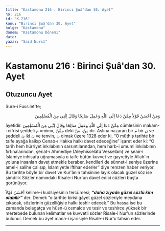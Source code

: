 ```yaml
---
title: "Kastamonu 216 : Birinci Şuâ'dan 30. Ayet"
no: 216
id: "K-216"
konu: "Birinci Şuâ'dan 30. Ayet"
bolge: "Kastamonu"
donem: "Kastamonu Dönemi"
date: 
yazar: "Said Nursî"
---
```


# Kastamonu 216 : Birinci Şuâ'dan 30. Ayet

## Otuzuncu Ayet

Sure-i Fussilet'te;

<p class="arabic" dir="rtl" title="Meal: “Hem Allah’ın yoluna davet eden ve salih amel işleyen ve ‘doğrusu ben müslümanlardanım’ diyenden daha güzel sözlü kim vardır.” [Fussilet Sûresi: 33]">وَمَنْ اَحْسَنُ قَوْلاً مِمَّنْ دَعَا اِلَى اللّٰهِ وَعَمِلَ صَالِحًا وَقَالَ اِنَّنِى مِنَ الْمُسْلِمِينَ</p>

âyetidir. <span class="arabic" dir="rtl" title="Meal: “Hem Allah’ın yoluna davet eden ve salih amel işleyen ve ‘doğrusu ben müslümanlardanım’ diyen..”">مِمَّنْ دَعَا اِلَى اللّٰهِ وَعَمِلَ صَالِحًا وَقَالَ اِنَّنِى مِنَ الْمُسْلِمِينَ</span> cümlesinin makam-ı cifrisi şeddeli <span class="arabic" dir="rtl" title="">م</span> «mim», <span class="arabic" dir="rtl" title="">مِمَّنْ</span> deki <span class="arabic" dir="rtl" title="">مِنْ، مَنْ</span> dir. Aslına nazaran bir <span class="arabic" dir="rtl" title="">م</span> bir <span class="arabic" dir="rtl" title="">ن</span> ve şeddeli <span class="arabic" dir="rtl" title="">ن</span> iki <span class="arabic" dir="rtl" title="">ن</span> ve tenvin, <span class="arabic" dir="rtl" title="">ن</span> olmak üzere 1328 eder ki, “O müthiş tarihte bir taife ayağa kalkıp Cenab-ı Hakka halkı davet edeceğine” işaret eder ki: “O tarih hem hürriyet inkılabının sarsıntılarından, hem harb-i umumi inkılabının fırtınalarından, şeriat-ı Ahmediye (Aleyhisselâtü Vesselâm) ve şeair-i İslamiye inhisafa uğramasıyla o taife bütün kuvvet ve gayretiyle Allah'ın yoluna insanları davet etmekle beraber, kendileri de sünnet-i seniye üzerine amel-i salihe çalışıp, İslamiyetle iftihar ederler” diye remzen haber veriyor. Bu tarihte böyle bir davet ve Kur'ânın tahsinine layık olacak güzel söz ise şimdilik Sözler namındaki Risale-i Nur'un davet edici cüzleri başta görünüyor.

<span class="arabic" dir="rtl" title="">اَحْسَنُ قَوْلاً</span> kelime-i kudsiyesinin tercümesi; ***“daha ziyade güzel sözlü kim olabilir”*** der. Demek “o tarihte birisi gâyet güzel sözleriyle meydana çıkacak, sözlerinin güzelliğiyle halkı teshir edecek.” Bu hassa ise bu zamanda belagatça ve hüsn-ü cemalce ve tesir ve teshirce yüksek bir mertebede bulunan kelimatlar ve kuvvetli sözler Risale-i Nur'un sözlerinde bulunur. Demek bu âyet mana-i işarisiyle Risale-i Nur'u tahsin eder.

***
